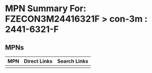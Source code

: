 



# MPN Summary For: FZECON3M24416321F > con-3m : 2441-6321-F

## MPNs
  

|MPN|Direct Links|Search Links|
| :--- | :--- | :--- |
||||
